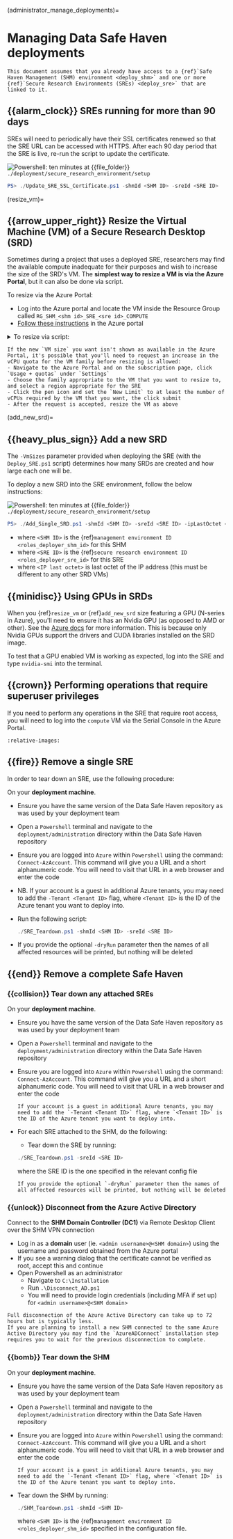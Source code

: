 (administrator_manage_deployments)=

# Managing Data Safe Haven deployments

```{important}
This document assumes that you already have access to a {ref}`Safe Haven Management (SHM) environment <deploy_shm>` and one or more {ref}`Secure Research Environments (SREs) <deploy_sre>` that are linked to it.
```

## {{alarm_clock}} SREs running for more than **90** days

SREs will need to periodically have their SSL certificates renewed so that the SRE URL can be accessed with HTTPS. After each 90 day period that the SRE is live, re-run the script to update the certificate.

![Powershell: ten minutes](https://img.shields.io/static/v1?style=for-the-badge&logo=powershell&label=local&color=blue&message=ten%20minutes) at {{file_folder}} `./deployment/secure_research_environment/setup`

```powershell
PS> ./Update_SRE_SSL_Certificate.ps1 -shmId <SHM ID> -sreId <SRE ID>
```

(resize_vm)=

## {{arrow_upper_right}} Resize the Virtual Machine (VM) of a Secure Research Desktop (SRD)

Sometimes during a project that uses a deployed SRE, researchers may find the available compute inadequate for their purposes and wish to increase the size of the SRD's VM. The **simplest way to resize a VM is via the Azure Portal**, but it can also be done via script.

To resize via the Azure Portal:

- Log into the Azure portal and locate the VM inside the Resource Group called `RG_SHM_<shm id>_SRE_<sre id>_COMPUTE`
- [Follow these instructions](https://learn.microsoft.com/en-us/azure/virtual-machines/resize-vm?tabs=portal) in the Azure portal

<details>
<summary>
To resize via script:
</summary>

- Log into the Azure portal and locate the VM inside the Resource Group called `RG_SHM_<shm id>_SRE_<sre id>_COMPUTE`
- Make a note of the last octet of the IP address

![Powershell: ten minutes](https://img.shields.io/static/v1?style=for-the-badge&logo=powershell&label=local&color=blue&message=ten%20minutes) at {{file_folder}} `./deployment/secure_research_environment/setup`

```powershell
PS> ./Add_Single_SRD.ps1 -shmId <SHM ID> -sreId <SRE ID> -ipLastOctet <IP last octet> [-vmSize <VM size>] -Upgrade -Force
```

- where `<SHM ID>` is the {ref}`management environment ID <roles_deployer_shm_id>` for this SHM
- where `<SRE ID>` is the {ref}`secure research environment ID <roles_deployer_sre_id>` for this SRE
- where `<IP last octet>` is last octet of the IP address (check what this is in the Azure Portal)
- where `<VM size>` is the new [Azure VM size](https://docs.microsoft.com/en-us/azure/virtual-machines/sizes)
- where `<Upgrade>` is required to ensure the old VM is replaced
- where `<Force>` ensures that `<Upgrade>` works even when the VM is built with the same image

</details>

```{note}
If the new `VM size` you want isn't shown as available in the Azure Portal, it's possible that you'll need to request an increase in the vCPU quota for the VM family before resizing is allowed:
- Navigate to the Azure Portal and on the subscription page, click `Usage + quotas` under `Settings`
- Choose the family appropriate to the VM that you want to resize to, and select a region appropriate for the SRE
- Click the pen icon and set the `New Limit` to at least the number of vCPUs required by the VM that you want, the click submit
- After the request is accepted, resize the VM as above
```

(add_new_srd)=

## {{heavy_plus_sign}} Add a new SRD

The `-VmSizes` parameter provided when deploying the SRE (with the `Deploy_SRE.ps1` script) determines how many SRDs are created and how large each one will be.

To deploy a new SRD into the SRE environment, follow the below instructions:

![Powershell: ten minutes](https://img.shields.io/static/v1?style=for-the-badge&logo=powershell&label=local&color=blue&message=ten%20minutes) at {{file_folder}} `./deployment/secure_research_environment/setup`

```powershell
PS> ./Add_Single_SRD.ps1 -shmId <SHM ID> -sreId <SRE ID> -ipLastOctet <IP last octet> [-vmSize <VM size>]
```

- where `<SHM ID>` is the {ref}`management environment ID <roles_deployer_shm_id>` for this SHM
- where `<SRE ID>` is the {ref}`secure research environment ID <roles_deployer_sre_id>` for this SRE
- where `<IP last octet>` is last octet of the IP address (this must be different to any other SRD VMs)

## {{minidisc}} Using GPUs in SRDs

When you {ref}`resize_vm` or {ref}`add_new_srd` size featuring a GPU (N-series in Azure), you'll need to ensure it has an Nvidia GPU (as opposed to AMD or other).
See the [Azure docs](https://learn.microsoft.com/en-us/azure/virtual-machines/sizes-gpu) for more information.
This is because only Nvidia GPUs support the drivers and CUDA libraries installed on the SRD image.

To test that a GPU enabled VM is working as expected, log into the SRE and type `nvidia-smi` into the terminal.

## {{crown}} Performing operations that require superuser privileges

If you need to perform any operations in the SRE that require root access, you will need to log into the `compute` VM via the Serial Console in the Azure Portal.

```{include} snippets/01_console.partial.md
:relative-images:
```

## {{fire}} Remove a single SRE

In order to tear down an SRE, use the following procedure:

On your **deployment machine**.

- Ensure you have the same version of the Data Safe Haven repository as was used by your deployment team
- Open a `Powershell` terminal and navigate to the `deployment/administration` directory within the Data Safe Haven repository
- Ensure you are logged into `Azure` within `Powershell` using the command: `Connect-AzAccount`. This command will give you a URL and a short alphanumeric code. You will need to visit that URL in a web browser and enter the code
- NB. If your account is a guest in additional Azure tenants, you may need to add the `-Tenant <Tenant ID>` flag, where `<Tenant ID>` is the ID of the Azure tenant you want to deploy into.
- Run the following script:

    ```powershell
    ./SRE_Teardown.ps1 -shmId <SHM ID> -sreId <SRE ID>
    ```

- If you provide the optional `-dryRun` parameter then the names of all affected resources will be printed, but nothing will be deleted

## {{end}} Remove a complete Safe Haven

### {{collision}} Tear down any attached SREs

On your **deployment machine**.

- Ensure you have the same version of the Data Safe Haven repository as was used by your deployment team
- Open a `Powershell` terminal and navigate to the `deployment/administration` directory within the Data Safe Haven repository
- Ensure you are logged into `Azure` within `Powershell` using the command: `Connect-AzAccount`. This command will give you a URL and a short alphanumeric code. You will need to visit that URL in a web browser and enter the code

    ```{attention}
    If your account is a guest in additional Azure tenants, you may need to add the `-Tenant <Tenant ID>` flag, where `<Tenant ID>` is the ID of the Azure tenant you want to deploy into.
    ```

- For each SRE attached to the SHM, do the following:
    - Tear down the SRE by running:

    ```powershell
    ./SRE_Teardown.ps1 -sreId <SRE ID>
    ```

    where the SRE ID is the one specified in the relevant config file

    ```{note}
    If you provide the optional `-dryRun` parameter then the names of all affected resources will be printed, but nothing will be deleted
    ```

### {{unlock}} Disconnect from the Azure Active Directory

Connect to the **SHM Domain Controller (DC1)** via Remote Desktop Client over the SHM VPN connection

- Log in as a **domain** user (ie. `<admin username>@<SHM domain>`) using the username and password obtained from the Azure portal
- If you see a warning dialog that the certificate cannot be verified as root, accept this and continue
- Open Powershell as an administrator
    - Navigate to `C:\Installation`
    - Run `.\Disconnect_AD.ps1`
    - You will need to provide login credentials (including MFA if set up) for `<admin username>@<SHM domain>`

```{attention}
Full disconnection of the Azure Active Directory can take up to 72 hours but is typically less.
If you are planning to install a new SHM connected to the same Azure Active Directory you may find the `AzureADConnect` installation step requires you to wait for the previous disconnection to complete.
```

### {{bomb}} Tear down the SHM

On your **deployment machine**.

- Ensure you have the same version of the Data Safe Haven repository as was used by your deployment team
- Open a `Powershell` terminal and navigate to the `deployment/administration` directory within the Data Safe Haven repository
- Ensure you are logged into `Azure` within `Powershell` using the command: `Connect-AzAccount`. This command will give you a URL and a short alphanumeric code. You will need to visit that URL in a web browser and enter the code

    ```{attention}
    If your account is a guest in additional Azure tenants, you may need to add the `-Tenant <Tenant ID>` flag, where `<Tenant ID>` is the ID of the Azure tenant you want to deploy into.
    ```

- Tear down the SHM by running:

    ```powershell
    ./SHM_Teardown.ps1 -shmId <SHM ID>
    ```

  where `<SHM ID>` is the {ref}`management environment ID <roles_deployer_shm_id>` specified in the configuration file.
